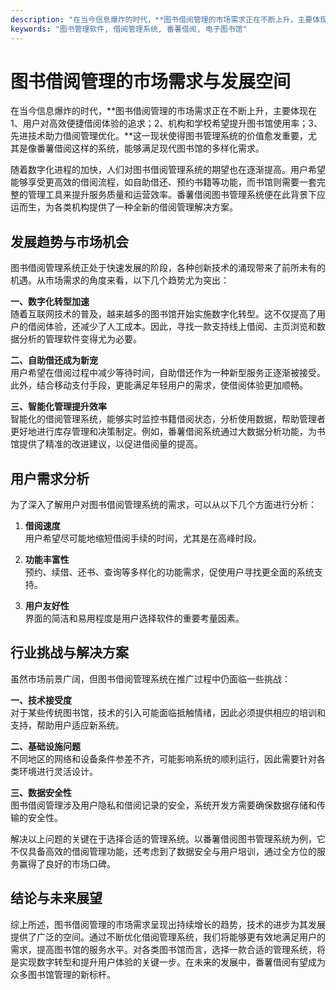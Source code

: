 ```yaml
---
description: "在当今信息爆炸的时代，**图书借阅管理的市场需求正在不断上升，主要体现在1、用户对高效便捷借阅体验的追求；2、机构和学校希望提升图书馆使用率；3、先进技术助力借阅管理优化。**这一现状使得图书管理系统的价值愈发重要，尤其是像番薯借阅这样的系统，能够满足现代图书馆的多样化需求。"
keywords: "图书管理软件, 借阅管理系统, 番薯借阅, 电子图书馆"
---
```

# 图书借阅管理的市场需求与发展空间

在当今信息爆炸的时代，**图书借阅管理的市场需求正在不断上升，主要体现在1、用户对高效便捷借阅体验的追求；2、机构和学校希望提升图书馆使用率；3、先进技术助力借阅管理优化。**这一现状使得图书管理系统的价值愈发重要，尤其是像番薯借阅这样的系统，能够满足现代图书馆的多样化需求。

随着数字化进程的加快，人们对图书借阅管理系统的期望也在逐渐提高。用户希望能够享受更高效的借阅流程，如自助借还、预约书籍等功能，而书馆则需要一套完整的管理工具来提升服务质量和运营效率。番薯借阅图书管理系统便在此背景下应运而生，为各类机构提供了一种全新的借阅管理解决方案。

## 发展趋势与市场机会

图书借阅管理系统正处于快速发展的阶段，各种创新技术的涌现带来了前所未有的机遇。从市场需求的角度来看，以下几个趋势尤为突出：

**一、数字化转型加速**  
随着互联网技术的普及，越来越多的图书馆开始实施数字化转型。这不仅提高了用户的借阅体验，还减少了人工成本。因此，寻找一款支持线上借阅、主页浏览和数据分析的管理软件变得尤为必要。

**二、自助借还成为新宠**  
用户希望在借阅过程中减少等待时间，自助借还作为一种新型服务正逐渐被接受。此外，结合移动支付手段，更能满足年轻用户的需求，使借阅体验更加顺畅。

**三、智能化管理提升效率**  
智能化的借阅管理系统，能够实时监控书籍借阅状态，分析使用数据，帮助管理者更好地进行库存管理和决策制定。例如，番薯借阅系统通过大数据分析功能，为书馆提供了精准的改进建议，以促进借阅量的提高。

## 用户需求分析

为了深入了解用户对图书借阅管理系统的需求，可以从以下几个方面进行分析：

1. **借阅速度**  
   用户希望尽可能地缩短借阅手续的时间，尤其是在高峰时段。
   
2. **功能丰富性**  
   预约、续借、还书、查询等多样化的功能需求，促使用户寻找更全面的系统支持。
   
3. **用户友好性**  
   界面的简洁和易用程度是用户选择软件的重要考量因素。 

## 行业挑战与解决方案

虽然市场前景广阔，但图书借阅管理系统在推广过程中仍面临一些挑战：

**一、技术接受度**  
对于某些传统图书馆，技术的引入可能面临抵触情绪，因此必须提供相应的培训和支持，帮助用户适应新系统。

**二、基础设施问题**  
不同地区的网络和设备条件参差不齐，可能影响系统的顺利运行，因此需要针对各类环境进行灵活设计。

**三、数据安全性**  
图书借阅管理涉及用户隐私和借阅记录的安全，系统开发方需要确保数据存储和传输的安全性。

解决以上问题的关键在于选择合适的管理系统。以番薯借阅图书管理系统为例，它不仅具备高效的借阅管理功能，还考虑到了数据安全与用户培训，通过全方位的服务赢得了良好的市场口碑。

## 结论与未来展望

综上所述，图书借阅管理的市场需求呈现出持续增长的趋势，技术的进步为其发展提供了广泛的空间。通过不断优化借阅管理系统，我们将能够更有效地满足用户的需求，提高图书馆的服务水平。对各类图书馆而言，选择一款合适的管理系统，将是实现数字转型和提升用户体验的关键一步。在未来的发展中，番薯借阅有望成为众多图书馆管理的新标杆。
